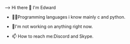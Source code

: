 --> Hi there 👋
I'm Edward

- 👨‍💻Programming languages i know mainly c and python.

- 🔭I'm not working on anything right now.

- 📫 How to reach me:Discord and Skype.

